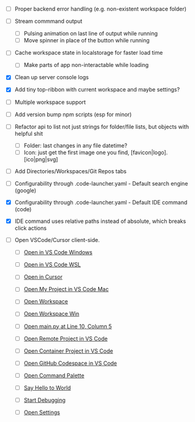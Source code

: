 - [ ] Proper backend error handling (e.g. non-existent workspace folder)
- [ ] Stream commmand output
  - [ ] Pulsing animation on last line of output while running
  - [ ] Move spinner in place of the button while running
- [ ] Cache workspace state in localstorage for faster load time
  - [ ] Make parts of app non-interactable while loading
- [x] Clean up server console logs
- [x] Add tiny top-ribbon with current workspace and maybe settings?
- [ ] Multiple workspace support
- [ ] Add version bump npm scripts (esp for minor)

- [ ] Refactor api to list not just strings for folder/file lists, but objects with helpful shit
  - [ ] Folder: last changes in any file datetime?
  - [ ] Icon: just get the first image one you find, [favicon|logo].[ico|png|svg]
- [ ] Add Directories/Workspaces/Git Repos tabs

- [ ] Configurability through .code-launcher.yaml - Default search engine (google)
- [x] Configurability through .code-launcher.yaml - Default IDE command (code)

- [x] IDE command uses relative paths instead of absolute, which breaks click actions

- [ ] Open VSCode/Cursor client-side.
  - [ ] <a href="vscode://file/a%3A/Revoltage">Open in VS Code Windows</a>
  - [ ] <a href="vscode://vscode-remote/wsl+Ubuntu/home/cx/workspace/nilo-4">Open in VS Code WSL</a>
  - [ ] <a href="cursor://vscode-remote/wsl+Ubuntu/home/cx/workspace/nilo-4">Open in Cursor</a>
  - [ ] <a href="vscode://file//Users/username/My%20Project/">Open My Project in VS Code Mac</a>
  - [ ] <a href="vscode://file//home/username/project/myworkspace.code-workspace">Open Workspace</a>
  - [ ] <a href="vscode://file/c%3A/Users/username/project/myworkspace.code-workspace">Open Workspace Win</a>
  - [ ] <a href="vscode://file//home/username/project/main.py:10:5">Open main.py at Line 10, Column 5</a>
  - [ ] <a href="vscode://vscode-remote/ssh-remote+myserver/home/username/project/">Open Remote Project in VS Code</a>
  - [ ] <a href="vscode://vscode-remote/container+mycontainerid/home/project/">Open Container Project in VS Code</a>
  - [ ] <a href="vscode://github.codespaces/connect?name=mycodespace">Open GitHub Codespace in VS Code</a>
  - [ ] <a href="vscode://command/workbench.action.showCommands">Open Command Palette</a>
  - [ ] <a href="vscode://command/extension.sayHello?%5B%22World%22%5D">Say Hello to World</a>
  - [ ] <a href="vscode://command/workbench.action.debug.start">Start Debugging</a>
  - [ ] <a href="vscode://command/workbench.action.openSettings">Open Settings</a>


